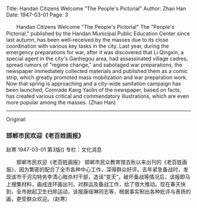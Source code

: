 Title: Handan Citizens Welcome "The People's Pictorial"
Author: Zhao Han
Date: 1947-03-01
Page: 3

　　Handan Citizens Welcome "The People's Pictorial"
    The "People's Pictorial," published by the Handan Municipal Public Education Center since last autumn, has been well-received by the masses due to its close coordination with various key tasks in the city. Last year, during the emergency preparations for war, after it was discovered that Li Qingxin, a special agent in the city's Ganhegou area, had assassinated village cadres, spread rumors of "regime change," and sabotaged war preparations, the newspaper immediately collected materials and published them as a comic strip, which greatly promoted mass mobilization and war preparation work. Now that spring is approaching and a city-wide sanitation campaign has been launched, Comrade Kang Yaolin of the newspaper, based on facts, has created various critical and commendatory illustrations, which are even more popular among the masses. (Zhao Han)



<hr /> 

Original: 


### 邯郸市民欢迎《老百姓画报》
赵寒
1947-03-01
第3版()
专栏：文化消息

　　邯郸市民欢迎《老百姓画报》
    邯郸市民众教育馆去秋以来出刊的《老百姓画报》，因为繁密的配合了全市各种中心工作，深得群众好评。去年紧急备战时，发现该市干河沟特务李清心暗杀村干部，造谣“变天”，破坏备战等情况后，该报即马上搜集材料，画成连环画出刊，对群运及备战工作，给了很大推动。现在春天快到，全市掀起卫生扫除运动，该报康瑶琳同志等，根据事实制出各种批评与表扬的画，更受群众欢迎。（赵寒）
